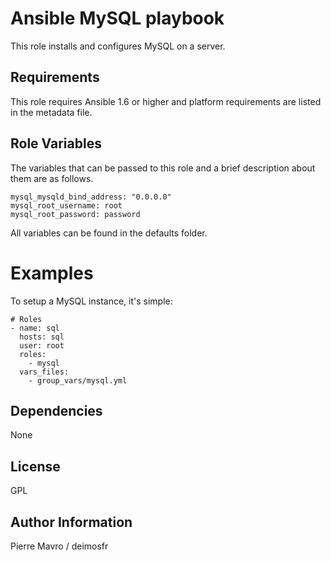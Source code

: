 Ansible MySQL playbook
=====

This role installs and configures MySQL on a server.

Requirements
------------

This role requires Ansible 1.6 or higher and platform requirements are listed
in the metadata file.

Role Variables
--------------

The variables that can be passed to this role and a brief description about
them are as follows.

```
mysql_mysqld_bind_address: "0.0.0.0"
mysql_root_username: root
mysql_root_password: password
```
All variables can be found in the defaults folder.

Examples
========

To setup a MySQL instance, it's simple:

```
# Roles
- name: sql
  hosts: sql
  user: root
  roles:
    - mysql
  vars_files:
    - group_vars/mysql.yml

```

Dependencies
------------

None

License
-------

GPL

Author Information
------------------

Pierre Mavro / deimosfr


